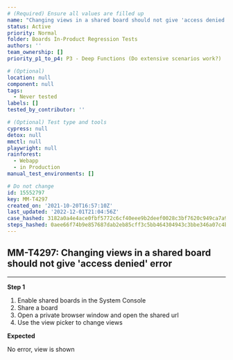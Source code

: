 ```yaml
---
# (Required) Ensure all values are filled up
name: "Changing views in a shared board should not give 'access denied' error"
status: Active
priority: Normal
folder: Boards In-Product Regression Tests
authors: ''
team_ownership: []
priority_p1_to_p4: P3 - Deep Functions (Do extensive scenarios work?)

# (Optional)
location: null
component: null
tags:
  - Never tested
labels: []
tested_by_contributor: ''

# (Optional) Test type and tools
cypress: null
detox: null
mmctl: null
playwright: null
rainforest:
  - Webapp
  - in Production
manual_test_environments: []

# Do not change
id: 15552797
key: MM-T4297
created_on: '2021-10-20T16:57:10Z'
last_updated: '2022-12-01T21:04:56Z'
case_hashed: 3182a0a4e4ace0fbf5772c6cf40eee9b2deef0028c3bf7620c949ca7a9202e453a5d4db87913458cef7ae2a382f4e3b2
steps_hashed: 0aee66f74b9e857687dab2eb85cff3c5bb464304943c3bbe346a07c4ba0faa86e4b9057d95ce41cf486318cf8267aa86
---
```


<!-- (Auto-generated) Based on frontmatter's "key" and "name" -->

## MM-T4297: Changing views in a shared board should not give 'access denied' error

---

**Step 1**

1. Enable shared boards in the System Console
2. Share a board
3. Open a private browser window and open the shared url
4. Use the view picker to change views

**Expected**

No error, view is shown
